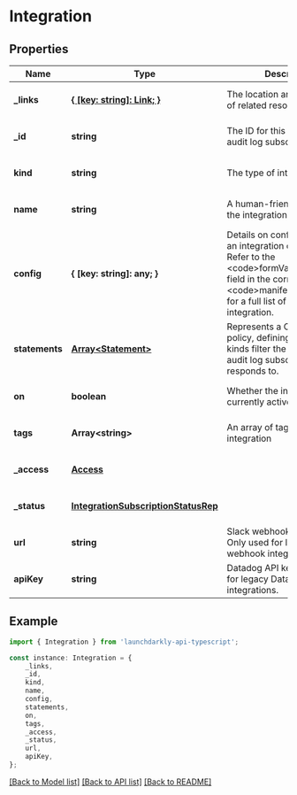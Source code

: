 # Integration


## Properties

Name | Type | Description | Notes
------------ | ------------- | ------------- | -------------
**_links** | [**{ [key: string]: Link; }**](Link.md) | The location and content type of related resources | [optional] [default to undefined]
**_id** | **string** | The ID for this integration audit log subscription | [optional] [default to undefined]
**kind** | **string** | The type of integration | [optional] [default to undefined]
**name** | **string** | A human-friendly name for the integration | [optional] [default to undefined]
**config** | **{ [key: string]: any; }** | Details on configuration for an integration of this type. Refer to the &lt;code&gt;formVariables&lt;/code&gt; field in the corresponding &lt;code&gt;manifest.json&lt;/code&gt; for a full list of fields for each integration. | [optional] [default to undefined]
**statements** | [**Array&lt;Statement&gt;**](Statement.md) | Represents a Custom role policy, defining a resource kinds filter the integration audit log subscription responds to. | [optional] [default to undefined]
**on** | **boolean** | Whether the integration is currently active | [optional] [default to undefined]
**tags** | **Array&lt;string&gt;** | An array of tags for this integration | [optional] [default to undefined]
**_access** | [**Access**](Access.md) |  | [optional] [default to undefined]
**_status** | [**IntegrationSubscriptionStatusRep**](IntegrationSubscriptionStatusRep.md) |  | [optional] [default to undefined]
**url** | **string** | Slack webhook receiver URL. Only used for legacy Slack webhook integrations. | [optional] [default to undefined]
**apiKey** | **string** | Datadog API key. Only used for legacy Datadog webhook integrations. | [optional] [default to undefined]

## Example

```typescript
import { Integration } from 'launchdarkly-api-typescript';

const instance: Integration = {
    _links,
    _id,
    kind,
    name,
    config,
    statements,
    on,
    tags,
    _access,
    _status,
    url,
    apiKey,
};
```

[[Back to Model list]](../README.md#documentation-for-models) [[Back to API list]](../README.md#documentation-for-api-endpoints) [[Back to README]](../README.md)

